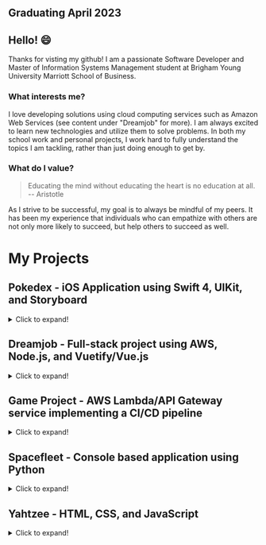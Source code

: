## Graduating April 2023

## Hello! 😄

Thanks for visting my github! I am a passionate Software Developer and Master of Information Systems Management student at Brigham Young University Marriott School of Business.

### What interests me?
I love developing solutions using cloud computing services such as Amazon Web Services (see content under "Dreamjob" for more). I am always excited to learn new technologies and utilize them to solve problems. In both my school work and personal projects, I work hard to fully understand the topics I am tackling, rather than just doing enough to get by.

### What do I value?
> Educating the mind without educating the heart is no education at all.
> -- Aristotle

As I strive to be successful, my goal is to always be mindful of my peers. It has been my experience that individuals who can empathize with others are not only more likely to succeed, but help others to succeed as well.

# My Projects

## Pokedex - iOS Application using Swift 4, UIKit, and Storyboard

<details>
<summary>Click to expand!</summary>

### Summary:
Over winter break at the end of 2021, I developed a "Pokedex" application that is completely usable offline. The application allows the user to browse a list of 151 pokemon, search the list, tap on a pokemon to see more details, as well as the ability to search a list of moves for each pokemon. In order to gather the data, I wrote a python script to pull data from the pokeapi, and in the same script saved the data to a SQLite database for use in the iOS application.
  
**Repo**: https://github.com/justintlaw/Pokedex
</details>

## Dreamjob - Full-stack project using AWS, Node.js, and Vuetify/Vue.js

<details>
<summary>Click to expand!</summary>

### Summary:
Over the summer of 2021, I have been working on a full-stack project to increase my skills in a variety of areas. This has culminated in the "dreamjob" project, which is a basic app that allows the user to save jobs on the website, as well as make a "timeline" of their career using those jobs to visualize how their career could look like. The webapp is optimized for both desktop and mobile (with more extensive testing done on Windows and iOS).

### The Stack:
Each stack is deployed individually using the AWS CDK in a "deploy" folder.

**Front-end**: HTML, CSS, JavaScript, Vue.js, Vuetify

**Back-end**: Node.js running on a docker container connected to a MySQL database (Objection.js was used as an ORM for a "model-first" approach to the database)

**Infrastructure**: Built on AWS. Almost all of the infrastructure was developed using the Typescript AWS CDK.

- S3/Cloudfront (For static hosting of the site)
- Cognito (For registering users)
- ECS/Fargate (For the Node.js container)
- Application Load Balancer (To handle load balancing for the fargate tasks)
- API Gateway (To enable calls to endpoints on the backend container)
- VPC (For separating services into public and private subnets)
- Amazon RDS (For the MySQL database)
- Other miscellaneous services to support the stack (Secrets Manager, Lambda, etc.)
  
### Infrastructure Diagram
  <details>
  <summary>Click to reveal!</summary>
    <p>A high level overview of the infrastructure supporting the web application.</p>
    <img src="dreamjob_diagram.jpg" />
  </details>

### Related Repos:

- Frontend: https://github.com/justintlaw/dreamjob
- API: https://github.com/justintlaw/dreamjob-api
- Database: https://github.com/justintlaw/dreamjob-db
</details>

## Game Project - AWS Lambda/API Gateway service implementing a CI/CD pipeline
<details>
  <summary>Click to expand!</summary>
  
  ### Summary:
  This was a short project that I completed over a few days in Fall 2021. It's main purpose was to learn how to implement a basic CI/CD pipeline through AWS. As time permits, more may be added such as automated testing of the API in the CI/CD pipeline. The API is written in Node.js and uses a DynamoDB table as the database. Infrastructure was written as code using the AWS CDK.
  
**Repo**: https://github.com/justintlaw/game-project
</details>

## Spacefleet - Console based application using Python

<details>
<summary>Click to expand!</summary>

### Summary:
I completed this project Fall 2020. It's purpose was to learn more of Python, and to use a variety of data structures in a console based application. The project is a simple game where the user manages their space fleet and sends it on cargo missions. A fleet can be attacked, and the majority of the programming for the project focused on the battle simulation that happens in the console using some formatting and loading bars to show the status of each fleet. Primarily the simulator uses a queue to process the guns of each ship so that they are all able to fire once during an iteration.

It should be noted that while the battle simulator and some other features work, the project is not finished as I stopped once I was satisifed with what I had learned.

**Repo**: https://github.com/justintlaw/SpaceFleet
</details>

## Yahtzee - HTML, CSS, and JavaScript

<details>
  <summary>Click to expand!</summary>
  
  ### Summary:
  This was a small project that I completed during my introductory programming class before being officially accepted into the BYU Information Systems program. I took an assignment to generate some numbers/text for a "yahtzee" game that would calculate the number of rolls until 6 of the same number are rolled and expanded on it by adding images, sounds, and some basic animations. While it is a simple application, I especially enjoyed using JavaScript to make the die images spin and change number until they landed on the desired output. NOTE: This page has not been optimized for mobile.
  
  **Repo**: https://github.com/justintlaw/justintlaw.github.io

  **Live URL**: https://justintlaw.github.io/yahtzee.html
<!--
**justintlaw/justintlaw** is a ✨ _special_ ✨ repository because its `README.md` (this file) appears on your GitHub profile.

Here are some ideas to get you started:

- 🔭 I’m currently working on ...
- 🌱 I’m currently learning ...
- 👯 I’m looking to collaborate on ...
- 🤔 I’m looking for help with ...
- 💬 Ask me about ...
- 📫 How to reach me: ...
- 😄 Pronouns: ...
- ⚡ Fun fact: ...
-->
